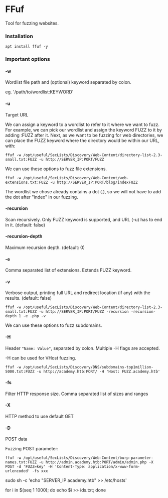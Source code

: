 # FFuf

Tool for fuzzing websites.


### Installation
```shell-session
apt install ffuf -y
```

### Important options

#### -w
Wordlist file path and (optional) keyword separated by colon. 

eg. '/path/to/wordlist:KEYWORD'


#### -u

Target URL

We can assign a keyword to a wordlist to refer to it where we want to fuzz. For example, we can pick our wordlist and assign the keyword FUZZ to it by adding :FUZZ after it.
Next, as we want to be fuzzing for web directories, we can place the FUZZ keyword where the directory would be within our URL, with:

```shell-session
ffuf -w /opt/useful/SecLists/Discovery/Web-Content/directory-list-2.3-small.txt:FUZZ -u http://SERVER_IP:PORT/FUZZ
```

We can use these options to fuzz file extensions.
```
ffuf -w /opt/useful/SecLists/Discovery/Web-Content/web-extensions.txt:FUZZ -u http://SERVER_IP:PORT/blog/indexFUZZ
```
The wordlist we chose already contains a dot (.), so we will not have to add the dot after "index" in our fuzzing.

#### -recursion

Scan recursively. Only FUZZ keyword is supported, and URL (-u) has to end in it. (default: false)

#### -recursion-depth
Maximum recursion depth. (default: 0)

#### -e
Comma separated list of extensions. Extends FUZZ keyword.
  
  
#### -v
Verbose output, printing full URL and redirect location (if any) with the results. (default: false)

```
ffuf -w /opt/useful/SecLists/Discovery/Web-Content/directory-list-2.3-small.txt:FUZZ -u http://SERVER_IP:PORT/FUZZ -recursion -recursion-depth 1 -e .php -v
```

We can use these options to fuzz subdomains.

#### -H                 
Header `"Name: Value"`, separated by colon. Multiple -H flags are accepted.

-H can be used for VHost fuzzing.
```
ffuf -w /opt/useful/SecLists/Discovery/DNS/subdomains-top1million-5000.txt:FUZZ -u http://academy.htb:PORT/ -H 'Host: FUZZ.academy.htb'

```

#### -fs             
Filter HTTP response size. Comma separated list of sizes and ranges

#### -X
HTTP method to use
default GET

#### -D
POST data

Fuzzing POST parameter:
```
ffuf -w /opt/useful/SecLists/Discovery/Web-Content/burp-parameter-names.txt:FUZZ -u http://admin.academy.htb:PORT/admin/admin.php -X POST -d 'FUZZ=key' -H 'Content-Type: application/x-www-form-urlencoded' -fs xxx
```

sudo sh -c 'echo "SERVER_IP  academy.htb" >> /etc/hosts'

for i in $(seq 1 1000); do echo $i >> ids.txt; done